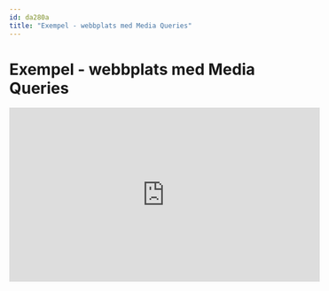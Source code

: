 ```yaml
---
id: da280a
title: "Exempel - webbplats med Media Queries"
---
```


# Exempel - webbplats med Media Queries

<div class="video">
    <iframe width="560" height="315" src="https://www.youtube.com/embed/Qq5aVpYqDVE" frameborder="0" allowfullscreen></iframe>
</div>
